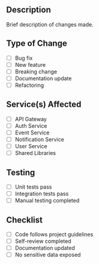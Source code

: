 ## Description
Brief description of changes made.

## Type of Change
- [ ] Bug fix
- [ ] New feature
- [ ] Breaking change
- [ ] Documentation update
- [ ] Refactoring

## Service(s) Affected
- [ ] API Gateway
- [ ] Auth Service
- [ ] Event Service
- [ ] Notification Service
- [ ] User Service
- [ ] Shared Libraries

## Testing
- [ ] Unit tests pass
- [ ] Integration tests pass
- [ ] Manual testing completed

## Checklist
- [ ] Code follows project guidelines
- [ ] Self-review completed
- [ ] Documentation updated
- [ ] No sensitive data exposed